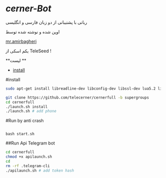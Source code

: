 # <i>cerner-Bot</i>
رباتی با پشتیبانی از دو زبان فارسی و انگلیسی

اوپن شده و نوشته شده توسط 

[mr.amirbagheri](https://telegram.me/amir_cli_api)

یکم اسکی از
TeleSeed !


**لیست **
- [install](#install)


#install 

```sh
sudo apt-get install libreadline-dev libconfig-dev libssl-dev lua5.2 liblua5.2-dev lua-socket lua-sec lua-expat libevent-dev make unzip git redis-server autoconf g++ libjansson-dev libpython-dev expat libexpat1-dev
```
```sh
git clone https://github.com/telecerner/cernerfull -b supergroups
cd cernerfull
./launch.sh install 
./launch.sh # add phone
```
#Run by anti crash

<code>
bash start.sh
</code>


##Run Api Telegram bot 

```sh
cd cernerfull
chmod +x apilaunch.sh
cd 
rm -rf .telegram-cli
./apilaunch.sh # add token hash
